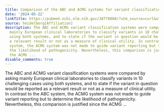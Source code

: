 ```yaml
---
title: Comparison of the ABC and ACMG systems for variant classification
date: '2024-05-22'
linkTitle: https://pubmed.ncbi.nlm.nih.gov/38778080/?utm_source=curl&utm_medium=rss&utm_campaign=pubmed-2&utm_content=1FakS-2QOkCT8HsMOQP1bCRQ4YzyumYOmxmF0moLsQ3dFB1E9V&fc=20220326224207&ff=20240523183437&v=2.18.0.post9+e462414
source: heidelberg[Affiliation]
description: The ABC and ACMG variant classification systems were compared by asking
  mainly European clinical laboratories to classify variants in 10 challenging cases
  using both systems, and to state if the variant in question would be reported as
  a relevant result or not as a measure of clinical utility. In contrast to the ABC
  system, the ACMG system was not made to guide variant reporting but to determine
  the likelihood of pathogenicity. Nevertheless, this comparison is justified since
  the ACMG ...
disable_comments: true
---
```

The ABC and ACMG variant classification systems were compared by asking mainly European clinical laboratories to classify variants in 10 challenging cases using both systems, and to state if the variant in question would be reported as a relevant result or not as a measure of clinical utility. In contrast to the ABC system, the ACMG system was not made to guide variant reporting but to determine the likelihood of pathogenicity. Nevertheless, this comparison is justified since the ACMG ...